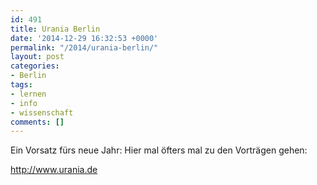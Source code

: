 ```yaml
---
id: 491
title: Urania Berlin
date: '2014-12-29 16:32:53 +0000'
permalink: "/2014/urania-berlin/"
layout: post
categories:
- Berlin
tags:
- lernen
- info
- wissenschaft
comments: []
---
```

Ein Vorsatz fürs neue Jahr: Hier mal öfters mal zu den Vorträgen gehen:

<http://www.urania.de>